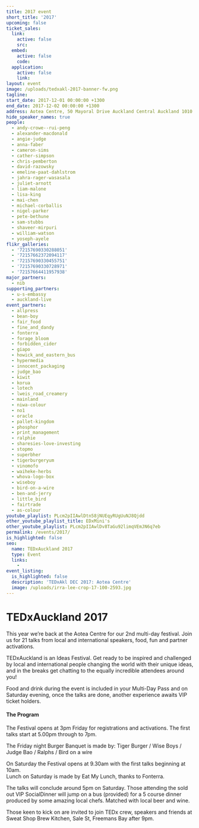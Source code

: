 ```yaml
---
title: 2017 event
short_title: '2017'
upcoming: false
ticket_sales:
  link:
    active: false
    src:
  embed:
    active: false
    code:
  application:
    active: false
    link:
layout: event
image: /uploads/tedxakl-2017-banner-fw.png
tagline:
start_date: 2017-12-01 00:00:00 +1300
end_date: 2017-12-02 00:00:00 +1300
address: Aotea Centre, 50 Mayoral Drive Auckland Central Auckland 1010
hide_speaker_names: true
people:
  - andy-crowe--rui-peng
  - alexander-macdonald
  - angie-judge
  - anna-faber
  - cameron-sims
  - cather-simpson
  - chris-pemberton
  - david-razowsky
  - emeline-paat-dahlstrom
  - jahra-rager-wasasala
  - juliet-arnott
  - liam-malone
  - lisa-king
  - mai-chen
  - michael-corballis
  - nigel-parker
  - pete-bethune
  - sam-stubbs
  - shaveer-mirpuri
  - william-watson
  - yoseph-ayele
flikr_galleries:
  - '72157690330288051'
  - '72157662372094117'
  - '72157690330455751'
  - '72157690330728971'
  - '72157664411957938'
major_partners:
  - nib
supporting_partners:
  - u-s-embassy
  - auckland-live
event_partners:
  - allpress
  - bean-boy
  - fair_food
  - fine_and_dandy
  - fonterra
  - forage_bloom
  - forbidden_cider
  - giapo
  - howick_and_eastern_bus
  - hypermedia
  - innocent_packaging
  - judge_bao
  - kiwit
  - korua
  - lotech
  - lweis_road_creamery
  - mainland
  - niwa-colour
  - no1
  - oracle
  - pallet-kingdom
  - phosphor
  - print_management
  - ralphie
  - sharesies-love-investing
  - stopmo
  - superbher
  - tigerburgeryum
  - vinomofo
  - waiheke-herbs
  - whova-logo-box
  - wiseboy
  - bird-on-a-wire
  - ben-and-jerry
  - little_bird
  - fairtrade
  - as-colour
youtube_playlist: PLcm2pIIAwlDtn58jNUEqyRUgUuNJ8Qjdd
other_youtube_playlist_title: EDxMini's
other_youtube_playlist: PLcm2pIIAwlDv8TaGu92limqVEmJN6q7eb
permalink: /events/2017/
is_highlighted: false
seo:
  name: TEDxAuckland 2017
  type: Event
  links:
    -
event_listing:
  is_highlighted: false
  description: 'TEDxAkl DEC 2017: Aotea Centre'
  image: /uploads/irra-lee-crop-17-100-2593.jpg
---
```

# TEDxAuckland 2017

This year we’re back at the Aotea Centre for our 2nd multi-day festival. Join us for 21 talks from local and international speakers, food, fun and partner activations.

TEDxAuckland is an Ideas Festival. Get ready to be inspired and challenged by local and international people changing the world with their unique ideas, and in the breaks get chatting to the equally incredible attendees around you\!

Food and drink during the event is included in your Multi-Day Pass and on Saturday evening, once the talks are done, another experience awaits VIP ticket holders.

#### The Program

The Festival opens at 3pm Friday for registrations and activations. The first talks start at 5.00pm through to 7pm.

The Friday night Burger Banquet is made by: Tiger Burger / Wise Boys / Judge Bao / Ralphs / Bird on a wire

On Saturday the Festival opens at 9.30am with the first talks beginning at 10am.<br>Lunch on Saturday is made by Eat My Lunch, thanks to Fonterra.

The talks will conclude around 5pm on Saturday. Those attending the sold out VIP SocialDinner will jump on a bus (provided) for a 5 course dinner produced by some amazing local chefs. Matched with local beer and wine.

Those keen to kick on are invited to join TEDx crew, speakers and friends at Sweat Shop Brew Kitchen, Sale St, Freemans Bay after 9pm.